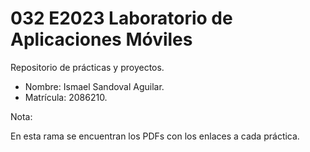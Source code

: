 # 032 E2023 Laboratorio de Aplicaciones Móviles

Repositorio de prácticas y proyectos.

- Nombre: Ismael Sandoval Aguilar.
- Matrícula: 2086210.

Nota:

En esta rama se encuentran los PDFs con los enlaces a cada práctica. 
